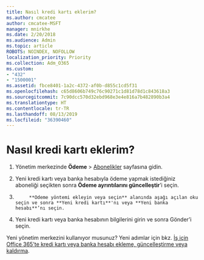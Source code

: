 ```yaml
---
title: Nasıl kredi kartı eklerim?
ms.author: cmcatee
author: cmcatee-MSFT
manager: mnirkhe
ms.date: 2/20/2018
ms.audience: Admin
ms.topic: article
ROBOTS: NOINDEX, NOFOLLOW
localization_priority: Priority
ms.collection: Adm_O365
ms.custom:
- "432"
- "1500001"
ms.assetid: fbce8401-1a2c-4372-af0b-d855c1cd5f31
ms.openlocfilehash: c65d8606b749c76c90271c1d81d78d1c843618a3
ms.sourcegitcommit: 7c90dcc570d32ebd968e3e4e816a7b482890b3a4
ms.translationtype: HT
ms.contentlocale: tr-TR
ms.lasthandoff: 08/13/2019
ms.locfileid: "36390460"
---
```

# <a name="how-do-i-add-a-credit-card"></a>Nasıl kredi kartı eklerim?

1. Yönetim merkezinde **Ödeme** \> [Abonelikler](https://go.microsoft.com/fwlink/p/?linkid=842054) sayfasına gidin.

2. Yeni kredi kartı veya banka hesabıyla ödeme yapmak istediğiniz aboneliği seçikten sonra **Ödeme ayrıntılarını güncelleştir**’i seçin.

3. 
            **Ödeme yöntemi ekleyin veya seçin** alanında aşağı açılan oku seçin ve sonra **Yeni kredi kartı**'nı veya **Yeni banka hesabı**’nı seçin.

4. Yeni kredi kartı veya banka hesabının bilgilerini girin ve sonra Gönder’i seçin.

Yeni yönetim merkezini kullanıyor musunuz? Yeni adımlar için bkz. [İş için Office 365'te kredi kartı veya banka hesabı ekleme, güncelleştirme veya kaldırma](https://docs.microsoft.com/tr-TR/office365/admin/subscriptions-and-billing/add-update-or-remove-credit-card-or-bank-account).